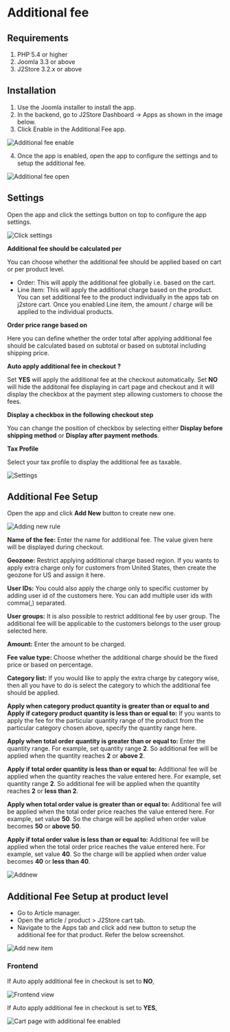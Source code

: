 # Additional fee

## Requirements <a id="requirements"></a>

1. PHP 5.4 or higher
2. Joomla 3.3 or above
3. J2Store 3.2.x or above

## Installation <a id="installation"></a>

1. Use the Joomla installer to install the app.
2. In the backend, go to J2Store Dashboard -&gt; Apps as shown in the image below.
3. Click Enable in the Additional Fee app.

![Additional fee enable](https://raw.githubusercontent.com/j2store/doc-images/master/apps/additional-fee/addfee_enable.png)

4. Once the app is enabled, open the app to configure the settings and to setup the additional fee.

![Additional fee open](https://raw.githubusercontent.com/j2store/doc-images/master/apps/additional-fee/addfee_open.png)

## Settings <a id="settings"></a>

Open the app and click the settings button on top to configure the app settings.

![Click settings](https://raw.githubusercontent.com/j2store/doc-images/master/apps/additional-fee/addfee_clicksettings.png)

**Additional fee should be calculated per**

You can choose whether the additional fee should be applied based on cart or per product level.

* Order: This will apply the additional fee globally i.e. based on the cart.
* Line item: This will apply the additional charge based on the product. You can set additional fee to the product individually in the apps tab on j2store cart. Once you enabled Line item, the amount / charge will be applied to the individual products.

**Order price range based on**

Here you can define whether the order total after applying additional fee should be calculated based on subtotal or based on subtotal including shipping price.

**Auto apply additional fee in checkout ?**

Set **YES** will apply the additional fee at the checkout automatically. Set **NO** will hide the additonal fee displaying in cart page and checkout and it will display the checkbox at the payment step allowing customers to choose the fees.

**Display a checkbox in the following checkout step**

You can change the position of checkbox by selecting either **Display before shipping method** or **Display after payment methods**.

**Tax Profile**

Select your tax profile to display the additional fee as taxable.

 

![Settings](https://raw.githubusercontent.com/j2store/doc-images/master/apps/additional-fee/add-fee-settings.png)

## Additional Fee Setup <a id="additional-fee-setup"></a>

Open the app and click **Add New** button to create new one.

![Adding new rule](https://raw.githubusercontent.com/j2store/doc-images/master/apps/additional-fee/addfee_clickaddnew.png)

**Name of the fee:** Enter the name for additional fee. The value given here will be displayed during checkout.

**Geozone:** Restrict applying additional charge based region. If you wants to apply extra charge only for customers from United States, then create the geozone for US and assign it here.

**User IDs:** You could also apply the charge only to specific customer by adding user id of the customers here. You can add multiple user ids with comma\(,\) separated.

**User groups:** It is also possible to restrict additional fee by user group. The additional fee will be applicable to the customers belongs to the user group selected here.

**Amount:** Enter the amount to be charged.

**Fee value type:** Choose whether the additional charge should be the fixed price or based on percentage.

**Category list:** If you would like to apply the extra charge by category wise, then all you have to do is select the category to which the additional fee should be applied.

**Apply when category product quantity is greater than or equal to and Apply if category product quantity is less than or equal to:** If you wants to apply the fee for the particular quantity range of the product from the particular category chosen above, specify the quantity range here.

**Apply when total order quantity is greater than or equal to:** Enter the quantity range. For example, set quantity range **2**. So additional fee will be applied when the quantity reaches **2** or **above 2**.

**Apply if total order quantity is less than or equal to:** Additional fee will be applied when the quantity reaches the value entered here. For example, set quantity range **2**. So additional fee will be applied when the quantity reaches **2** or **less than 2**.

**Apply when total order value is greater than or equal to:** Additional fee will be applied when the total order price reaches the value entered here. For example, set value **50**. So the charge will be applied when order value becomes **50** or **above 50**.

**Apply if total order value is less than or equal to:** Additional fee will be applied when the total order price reaches the value entered here. For example, set value **40**. So the charge will be applied when order value becomes **40** or **less than 40**.

 

![Addnew](https://raw.githubusercontent.com/j2store/doc-images/master/apps/additional-fee/addfee_new.png)

## Additional Fee Setup at product level <a id="additional-fee-setup-at-product-level"></a>

* Go to Article manager.
* Open the article / product &gt; J2Store cart tab.
* Navigate to the Apps tab and click add new button to setup the additional fee for that product. Refer the below screenshot.

![Add new item](https://raw.githubusercontent.com/j2store/doc-images/master/apps/additional-fee/addfee_lineitem.png)

### Frontend <a id="frontend"></a>

If Auto apply additional fee in checkout is set to **NO**,

![Frontend view](https://raw.githubusercontent.com/j2store/doc-images/master/apps/additional-fee/addfee_frontview.png)

If Auto apply additional fee in checkout is set to **YES**,

 

![Cart page with additional fee enabled](https://raw.githubusercontent.com/j2store/doc-images/master/apps/additional-fee/addfee_front_cart.png)

